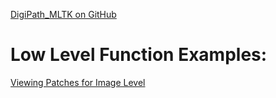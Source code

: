 [DigiPath_MLTK on GitHub](https://github.com/ncsa/DigiPath_MLTK/blob/master/README.md) <br>

# Low Level Function Examples:
[Viewing Patches for Image Level](https://ncsa.github.io/DigiPath_MLTK/View_patches_for_Image_levels.html)
